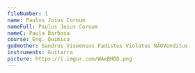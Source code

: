 ```yaml
---
fileNumber: 1
name: Paulus Joius Coroum
nameFull: Paulus Joius Coroum
nameC: Paula Barbosa
course: Eng. Quí­mica
godmother: Sandrus Viseensos Fadistus Violatus NÃOVenditus
instruments: Guitarra
picture: https://i.imgur.com/WAeBHDD.png
---
```

